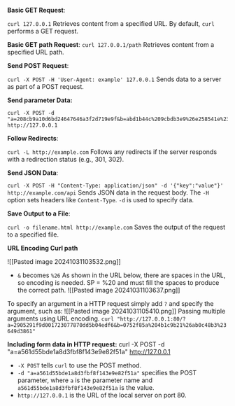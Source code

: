 **Basic GET Request**:

`curl 127.0.0.1`
Retrieves content from a specified URL. By default, `curl` performs a GET request.

**Basic GET path Request**:
`curl 127.0.0.1/path`
Retrieves content from a specified URL path.

**Send POST Request**:

`curl -X POST -H 'User-Agent: example' 127.0.0.1`
Sends data to a server as part of a POST request.

**Send parameter Data:**
```
curl -X POST -d "a=208cb9a10d6bd24647646a3f2d719e9f&b=abd1b44c%209cbdb3e9%26e258541e%239e2c9428" http://127.0.0.1
```

**Follow Redirects**:

`curl -L http://example.com`
Follows any redirects if the server responds with a redirection status (e.g., 301, 302).

**Send JSON Data**:

`curl -X POST -H "Content-Type: application/json" -d '{"key":"value"}' http://example.com/api`
Sends JSON data in the request body. The `-H` option sets headers like `Content-Type`.
`-d` is used to specify data.

**Save Output to a File**:

`curl -o filename.html http://example.com`
Saves the output of the request to a specified file.

**URL Encoding Curl path** 

![[Pasted image 20241031103532.png]]
- `&` becomes `%26`
As shown in the URL below, there are spaces in the URL, so encoding is needed. SP = %20 and must fill the spaces to produce the correct path.
![[Pasted image 20241031103637.png]]

To specify an argument in a HTTP request simply add `?` and specify the argument, such as:
![[Pasted image 20241031105410.png]]
Passing multiple arguments using URL encoding. 
`curl "http://127.0.0.1:80/?a=2905291f9d001723077870dd5b04edf6&b=0752f85a%204b1c9b21%26ab0c48b3%23649d3861"`

**Including form data in HTTP request:**
curl -X POST -d "a=a561d55bde1a8d3fbf8f143e9e82f51a" http://127.0.0.1
- `-X POST` tells `curl` to use the POST method.
- `-d "a=a561d55bde1a8d3fbf8f143e9e82f51a"` specifies the POST parameter, where `a` is the parameter name and `a561d55bde1a8d3fbf8f143e9e82f51a` is the value.
- `http://127.0.0.1` is the URL of the local server on port 80.



